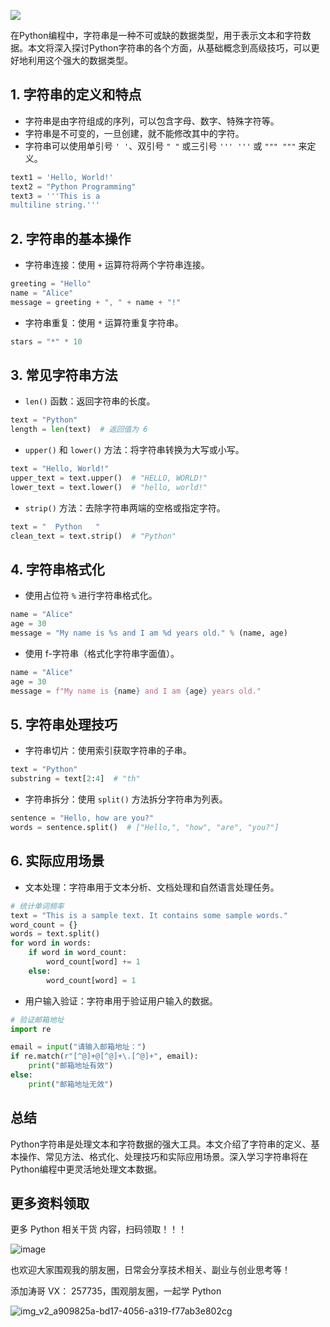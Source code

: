 ![](https://p.ipic.vip/cfnkto.png)

在Python编程中，字符串是一种不可或缺的数据类型，用于表示文本和字符数据。本文将深入探讨Python字符串的各个方面，从基础概念到高级技巧，可以更好地利用这个强大的数据类型。

## 1. 字符串的定义和特点

- 字符串是由字符组成的序列，可以包含字母、数字、特殊字符等。
- 字符串是不可变的，一旦创建，就不能修改其中的字符。
- 字符串可以使用单引号 `' '`、双引号 `" "` 或三引号 `''' '''` 或 `""" """` 来定义。

```python
text1 = 'Hello, World!'
text2 = "Python Programming"
text3 = '''This is a
multiline string.'''
```

## 2. 字符串的基本操作

- 字符串连接：使用 `+` 运算符将两个字符串连接。

```python
greeting = "Hello"
name = "Alice"
message = greeting + ", " + name + "!"
```

- 字符串重复：使用 `*` 运算符重复字符串。

```python
stars = "*" * 10
```

## 3. 常见字符串方法

- `len()` 函数：返回字符串的长度。

```python
text = "Python"
length = len(text)  # 返回值为 6
```

- `upper()` 和 `lower()` 方法：将字符串转换为大写或小写。

```python
text = "Hello, World!"
upper_text = text.upper()  # "HELLO, WORLD!"
lower_text = text.lower()  # "hello, world!"
```

- `strip()` 方法：去除字符串两端的空格或指定字符。

```python
text = "  Python   "
clean_text = text.strip()  # "Python"
```

## 4. 字符串格式化

- 使用占位符 `%` 进行字符串格式化。

```python
name = "Alice"
age = 30
message = "My name is %s and I am %d years old." % (name, age)
```

- 使用 f-字符串（格式化字符串字面值）。

```python
name = "Alice"
age = 30
message = f"My name is {name} and I am {age} years old."
```

## 5. 字符串处理技巧

- 字符串切片：使用索引获取字符串的子串。

```python
text = "Python"
substring = text[2:4]  # "th"
```

- 字符串拆分：使用 `split()` 方法拆分字符串为列表。

```python
sentence = "Hello, how are you?"
words = sentence.split()  # ["Hello,", "how", "are", "you?"]
```

## 6. 实际应用场景

- 文本处理：字符串用于文本分析、文档处理和自然语言处理任务。

```python
# 统计单词频率
text = "This is a sample text. It contains some sample words."
word_count = {}
words = text.split()
for word in words:
    if word in word_count:
        word_count[word] += 1
    else:
        word_count[word] = 1
```

- 用户输入验证：字符串用于验证用户输入的数据。

```python
# 验证邮箱地址
import re

email = input("请输入邮箱地址：")
if re.match(r"[^@]+@[^@]+\.[^@]+", email):
    print("邮箱地址有效")
else:
    print("邮箱地址无效")
```

## 总结

Python字符串是处理文本和字符数据的强大工具。本文介绍了字符串的定义、基本操作、常见方法、格式化、处理技巧和实际应用场景。深入学习字符串将在Python编程中更灵活地处理文本数据。

## 更多资料领取
更多 Python 相关干货 内容，扫码领取！！！

![image](https://github.com/sitinme/Python_study/assets/5089397/33b59f57-207b-4aeb-9044-05701f5ab2eb)

也欢迎大家围观我的朋友圈，日常会分享技术相关、副业与创业思考等！

添加涛哥 VX： 257735，围观朋友圈，一起学 Python

![img_v2_a909825a-bd17-4056-a319-f77ab3e802cg](https://github.com/sitinme/Python_study/assets/5089397/66b7e6b1-9ca3-4576-9eaa-82a297884f92)


